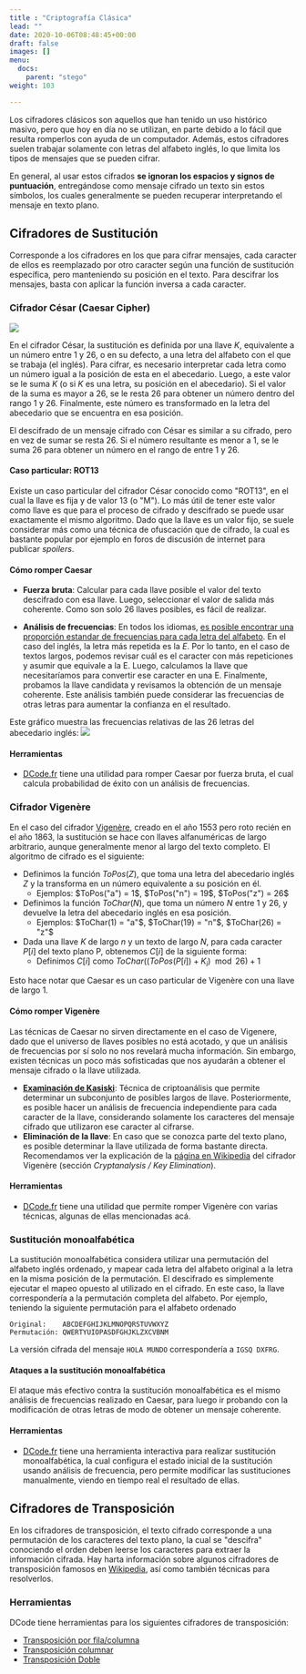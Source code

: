 ```yaml
---
title : "Criptografía Clásica"
lead: ""
date: 2020-10-06T08:48:45+00:00
draft: false
images: []
menu:
  docs:
    parent: "stego"
weight: 103

---
```


Los cifradores clásicos son aquellos que han tenido un uso histórico masivo, pero que hoy en día no se utilizan, en parte debido a lo fácil que resulta romperlos con ayuda de un computador.  Además, estos cifradores suelen trabajar solamente con letras del alfabeto inglés, lo que limita los tipos de mensajes que se pueden cifrar.

En general, al usar estos cifrados **se ignoran los espacios y signos de puntuación**, entregándose como mensaje cifrado un texto sin estos símbolos, los cuales generalmente se pueden recuperar interpretando el mensaje en texto plano.

## Cifradores de Sustitución

Corresponde a los cifradores en los que para cifrar mensajes, cada caracter de ellos es reemplazado por otro caracter según una función de sustitución específica, pero manteniendo su posición en el texto. Para descifrar los mensajes, basta con aplicar la función inversa a cada caracter.

### Cifrador César (Caesar Cipher)

![](../caesar.png)

En el cifrador César, la sustitución es definida por una llave $K$, equivalente a un número entre 1 y 26, o en su defecto, a una letra del alfabeto con el que se trabaja (el inglés). Para cifrar, es necesario interpretar cada letra como un número igual a la posición de esta en el abecedario. Luego, a este valor se le suma $K$ (o si $K$ es una letra, su posición en el abecedario). Si el valor de la suma es mayor a 26, se le resta 26 para obtener un número dentro del rango 1 y 26. Finalmente, este número es transformado en la letra del abecedario que se encuentra en esa posición.

El descifrado de un mensaje cifrado con César es similar a su cifrado, pero en vez de sumar se resta 26. Si el número resultante es menor a 1, se le suma 26 para obtener un número en el rango de entre 1 y 26.

#### Caso particular: ROT13

Existe un caso particular del cifrador César conocido como "ROT13", en el cual la llave es fija y de valor 13 (o "M"). Lo más útil de tener este valor como llave es que para el proceso de cifrado y descifrado se puede usar exactamente el mismo algoritmo. Dado que la llave es un valor fijo, se suele considerar más como una técnica de ofuscación que de cifrado, la cual es bastante popular por ejemplo en foros de discusión de internet para publicar _spoilers_.


#### Cómo romper Caesar

* **Fuerza bruta**: Calcular para cada llave posible el valor del texto descifrado con esa llave. Luego, seleccionar el valor de salida más coherente. Como son solo 26 llaves posibles, es fácil de realizar.

* **Análisis de frecuencias**: En todos los idiomas, [es posible encontrar una proporción estandar de frecuencias para cada letra del alfabeto](https://en.wikipedia.org/wiki/Letter_frequency). En el caso del inglés, la letra más repetida es la $E$. Por lo tanto, en el caso de textos largos, podemos revisar cuál es el caracter con más repeticiones y asumir que equivale a la E. Luego, calculamos la llave que necesitaríamos para convertir ese caracter en una E. Finalmente, probamos la llave candidata y revisamos la obtención de un mensaje coherente. Este análisis también puede considerar las frecuencias de otras letras para aumentar la confianza en el resultado.


Este gráfico muestra las frecuencias relativas de las 26 letras del abecedario inglés:
![](../letter_frequency.png)

#### Herramientas

* [DCode.fr](https://www.dcode.fr/caesar-cipher) tiene una utilidad para romper Caesar por fuerza bruta, el cual calcula probabilidad de éxito con un análisis de frecuencias.


### Cifrador Vigenère

En el caso del cifrador [Vigenère](https://en.wikipedia.org/wiki/Vigen%C3%A8re_cipher), creado en el año 1553 pero roto recién en el año 1863, la sustitución se hace con llaves alfanuméricas de largo arbitrario, aunque generalmente menor al largo del texto completo. El algoritmo de cifrado es el siguiente:

* Definimos la función $ToPos(Z)$, que toma una letra del abecedario inglés $Z$ y la transforma en un número equivalente a su posición en él. 
  * Ejemplos: $ToPos("a") = 1$, $ToPos("n") = 19$, $ToPos("z") = 26$
* Definimos la función $ToChar(N)$, que toma un número $N$ entre 1 y 26, y devuelve la letra del abecedario inglés en esa posición.
  * Ejemplos: $ToChar(1) = "a"$, $ToChar(19) = "n"$, $ToChar(26) = "z"$
* Dada una llave $K$ de largo $n$ y un texto de largo $N$, para cada caracter $P[i]$ del texto plano P, obtenemos $C[i]$ de la siguiente forma:
  * Definimos $C[i]$ como $ToChar((ToPos(P[i]) + K_i) \mod 26) + 1$

Esto hace notar que Caesar es un caso particular de Vigenère con una llave de largo 1.

#### Cómo romper Vigenère

Las técnicas de Caesar no sirven directamente en el caso de Vigenere, dado que el universo de llaves posibles no está acotado, y que un análisis de frecuencias por sí solo no nos revelará mucha información. Sin embargo, existen técnicas un poco más sofisticadas que nos ayudarán a obtener el mensaje cifrado o la llave utilizada.

* [**Examinación de Kasiski**](https://en.wikipedia.org/wiki/Kasiski_examination): Técnica de criptoanálisis que permite determinar un subconjunto de posibles largos de llave. Posteriormente, es posible hacer un análisis de frecuencia independiente para cada caracter de la llave, considerando solamente los caracteres del mensaje cifrado que utilizaron ese caracter al cifrarse.
* **Eliminación de la llave**: En caso que se conozca parte del texto plano, es posible determinar la llave utilizada de forma bastante directa. Recomendamos ver la explicación de la [página en Wikipedia](https://en.wikipedia.org/wiki/Vigen%C3%A8re_cipher) del cifrador Vigenère (sección _Cryptanalysis / Key Elimination_).

#### Herramientas

* [DCode.fr](https://www.dcode.fr/vigenere-cipher) tiene una utilidad que permite romper Vigenère con varias técnicas, algunas de ellas mencionadas acá.

### Sustitución monoalfabética

La sustitución monoalfabética considera utilizar una permutación del alfabeto inglés ordenado, y mapear cada letra del alfabeto original a la letra en la misma posición de la permutación. El descifrado es simplemente ejecutar el mapeo opuesto al utilizado en el cifrado. En este caso, la llave correspondería a la permutación completa del alfabeto. Por ejemplo, teniendo la siguiente permutación para el alfabeto ordenado

```
Original:    ABCDEFGHIJKLMNOPQRSTUVWXYZ
Permutación: QWERTYUIOPASDFGHJKLZXCVBNM
```

La versión cifrada del mensaje `HOLA MUNDO` correspondería a `IGSQ DXFRG`.

#### Ataques a la sustitución monoalfabética

El ataque más efectivo contra la sustitución monoalfabética es el mismo análisis de frecuencias realizado en Caesar, para luego ir probando con la modificación de otras letras de modo de obtener un mensaje coherente.

#### Herramientas

* [DCode.fr](https://www.dcode.fr/monoalphabetic-substitution) tiene una herramienta interactiva para realizar sustitución monoalfabética, la cual configura el estado inicial de la sustitución usando análisis de frecuencia, pero permite modificar las sustituciones manualmente, viendo en tiempo real el resultado de ellas.

## Cifradores de Transposición

En los cifradores de transposición, el texto cifrado corresponde a una permutación de los caracteres del texto plano, la cual se "descifra" conociendo el orden deben leerse los caracteres para extraer la información cifrada. Hay harta información sobre algunos cifradores de transposición famosos en [Wikipedia](https://en.wikipedia.org/wiki/Transposition_cipher), así como también técnicas para resolverlos.

### Herramientas

DCode tiene herramientas para los siguientes cifradores de transposición:
* [Transposición por fila/columna](https://www.dcode.fr/transposition-cipher)
* [Transposición columnar](https://www.dcode.fr/columnar-transposition-cipher)
* [Transposición Doble](https://www.dcode.fr/double-transposition-cipher)


 